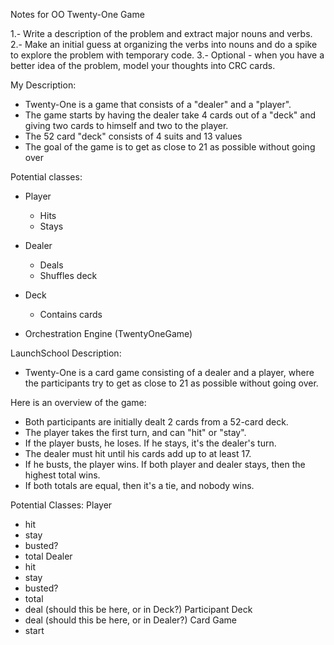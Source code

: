 Notes for OO Twenty-One Game

1.- Write a description of the problem and extract major nouns and verbs.
2.- Make an initial guess at organizing the verbs into nouns and do a spike to 
    explore the problem with temporary code.
3.- Optional - when you have a better idea of the problem, model your thoughts 
    into CRC cards. 
    
My Description:
- Twenty-One is a game that consists of a "dealer" and a "player". 
- The game starts by having the dealer take 4 cards out of a "deck" and 
  giving two cards to himself and two to the player. 
- The 52 card "deck" consists of 4 suits and 13 values
- The goal of the game is to get as close to 21 as possible without going over

Potential classes:
- Player
  - Hits
  - Stays

- Dealer
  - Deals
  - Shuffles deck
  
- Deck
  - Contains cards
  
- Orchestration Engine (TwentyOneGame)

LaunchSchool Description:

- Twenty-One is a card game consisting of a dealer and a player, 
  where the participants try to get as close to 21 as possible without going 
  over.

Here is an overview of the game:
- Both participants are initially dealt 2 cards from a 52-card deck.
- The player takes the first turn, and can "hit" or "stay".
- If the player busts, he loses. If he stays, it's the dealer's turn.
- The dealer must hit until his cards add up to at least 17.
- If he busts, the player wins. If both player and dealer stays, 
  then the highest total wins.
- If both totals are equal, then it's a tie, and nobody wins.

Potential Classes:
Player
- hit
- stay
- busted?
- total
Dealer
- hit
- stay
- busted?
- total
- deal (should this be here, or in Deck?)
Participant
Deck
- deal (should this be here, or in Dealer?)
Card
Game
- start